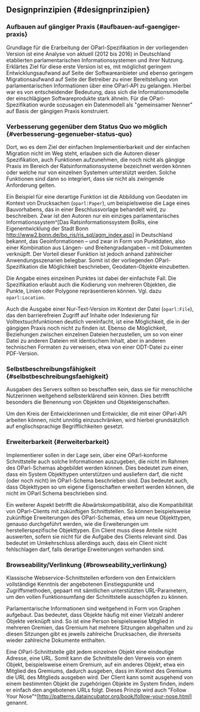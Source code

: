 ## Designprinzipien {#designprinzipien}

### Aufbauen auf gängiger Praxis {#aufbauen-auf-gaengiger-praxis}

Grundlage für die Erarbeitung der OParl-Spezifikation in der vorliegenden Version
ist eine Analyse von aktuell (2012 bis 2016) in Deutschland etablierten
parlamentarischen Informationssystemen und ihrer Nutzung. Erklärtes Ziel für diese erste
Version ist es, mit möglichst geringem Entwicklungsaufwand auf Seite der Softwareanbieter und
ebenso geringem Migrationsaufwand auf Seite der Betreiber zu einer Bereitstellung von parlamentarischen
Informationen über eine OParl-API zu gelangen. Hierbei war es von entscheidender
Bedeutung, dass sich die Informationsmodelle der einschlägigen Softwareprodukte stark
ähneln. Für die OParl-Spezifikation wurde sozusagen ein Datenmodell als "gemeinsamer Nenner"
auf Basis der gängigen Praxis konstruiert.

### Verbesserung gegenüber dem Status Quo wo möglich {#verbesserung-gegenueber-status-quo}

Dort, wo es dem Ziel der einfachen Implementierbarkeit und der einfachen Migration
nicht im Weg steht, erlauben sich die Autoren dieser Spezifikation, auch Funktionen
aufzunehmen, die noch nicht als gängige Praxis im Bereich der Ratsinformationssysteme
bezeichnet werden können oder welche nur von einzelnen Systemen unterstützt werden.
Solche Funktionen sind dann so integriert, dass sie nicht als zwingende Anforderung
gelten.

Ein Beispiel für eine derartige Funktion ist die Abbildung von Geodaten im Kontext von
Drucksachen (`oparl:Paper`), um beispielsweise die Lage eines Bauvorhabens, das in
einer Beschlussvorlage behandelt wird, zu beschreiben. Zwar ist den Autoren nur ein
einziges parlamentarisches Informationssystem^[Das Ratsinformationssystem BoRis, eine
Eigenentwicklung der Stadt Bonn <http://www2.bonn.de/bo_ris/ris_sql/agm_index.asp>]
in Deutschland bekannt, das
Geoinformationen – und zwar in Form von Punktdaten, also einer Kombination aus
Längen- und Breitengradangaben – mit Dokumenten verknüpft. Der Vorteil dieser
Funktion ist jedoch anhand zahlreicher Anwendungsszenarien belegbar. Somit ist der
vorliegenden OParl-Spezifikation die Möglichkeit beschrieben, Geodaten-Objekte
einzubetten.

Die Angabe eines einzelnen Punktes ist dabei der einfachste Fall. Die
Spezifikation erlaubt auch die Kodierung von mehreren Objekten, die Punkte, Linien
oder Polygone repräsentieren können. Vgl. dazu `oparl:Location`.

Auch die Ausgabe einer Nur-Text-Version im Kontext der Datei (`oparl:File`),
das den barrierefreien Zugriff auf Inhalte oder Indexierung für Volltextsuchfunktionen
deutlich vereinfacht, ist eine Möglichkeit, die in der gängigen Praxis noch nicht zu
finden ist. Ebenso die Möglichkeit, Beziehungen zwischen einzelnen Dateien
herzustellen, um so von einer Datei zu anderen Dateien mit identischem Inhalt,
aber in anderen technischen Formaten zu verweisen, etwa von einer ODT-Datei zu einer
PDF-Version.

### Selbstbeschreibungsfähigkeit {#selbstbeschreibungsfaehigkeit}

Ausgaben des Servers sollten so beschaffen sein, dass sie für menschliche Nutzerinnen
weitgehend selbsterklärend sein können. Dies betrifft besonders die Benennung von
Objekten und Objekteigenschaften.

Um den Kreis der Entwicklerinnen und Entwickler, die mit einer OParl-API arbeiten
können, nicht unnötig einzuschränken, wird hierbei grundsätzlich auf englischsprachige
Begrifflichkeiten gesetzt.

### Erweiterbarkeit {#erweiterbarkeit}

Implementierer sollen in der Lage sein, über eine OParl-konforme Schnittstelle auch
solche Informationen auszugeben, die nicht im Rahmen des OParl-Schemas abgebildet werden
können. Dies bedeutet zum einen, dass ein System Objekttypen unterstützen und ausliefern
darf, die nicht (oder noch nicht) im OParl-Schema beschrieben sind. Das bedeutet auch,
dass Objekttypen so um eigene Eigenschaften erweitert werden können, die nicht im OParl
Schema beschrieben sind.

Ein weiterer Aspekt betrifft die Abwärtskompatibilität, also die Kompatibilität von
OParl-Clients mit zukünftigen Schnittstellen. So können beispielsweise zukünftige Erweiterungen
des OParl-Schemas, etwa um neue Objekttypen, genauso durchgeführt werden, wie die Erweiterungen
um herstellerspezifische Objekttypen. Ein Client muss diese Anteile nicht auswerten, sofern
sie nicht für die Aufgabe des Clients relevant sind. Das bedeutet im Umkehrschluss allerdings auch, dass ein Client
nicht fehlschlagen darf, falls derartige Erweiterungen vorhanden sind.


### Browseability/Verlinkung {#browseability_verlinkung}

Klassische Webservice-Schnittstellen erfordern von den Entwicklern vollständige Kenntnis
der angebotenen Einstiegspunkte und Zugriffsmethoden, gepaart mit sämtlichen unterstützten
URL-Parametern, um den vollen Funktionsumfang der Schnittstelle ausschöpfen zu können.

Parlamentarische Informationen sind weitgehend in Form von Graphen aufgebaut. Das bedeutet, dass
Objekte häufig mit einer Vielzahl anderer Objekte verknüpft sind. So ist eine Person
beispielsweise Mitglied in mehreren Gremien, das Gremium hat mehrere Sitzungen abgehalten
und zu diesen Sitzungen gibt es jeweils zahlreiche Drucksachen, die ihrerseits wieder
zahlreiche Dokumente enthalten.

Eine OParl-Schnittstelle gibt jedem einzelnen Objekt eine eindeutige Adresse, eine URL.
Somit kann die Schnittstelle den Verweis von einem Objekt, beispielsweise einem Gremium,
auf ein anderes Objekt, etwa ein Mitglied des Gremiums, dadurch ausgeben, dass im Kontext
des Gremiums die URL des Mitglieds ausgeben wird. Der Client kann somit ausgehend von einem
bestimmten Objekt die zugehörigen Objekte im System finden, indem er einfach den angebotenen
URLs folgt. Dieses Prinzip wird auch "Follow Your Nose"^[<http://patterns.dataincubator.org/book/follow-your-nose.html>] genannt.
